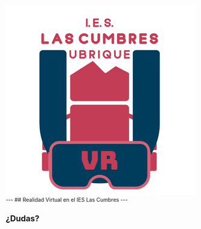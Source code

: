 <img class="r-stretch" style="text-align: center" src="../assets/logo.png">
---
## Realidad Virtual en el IES Las Cumbres
---

<!-- .slide: data-background-video="../assets/vr.mp4" data-background-opacity="0.6" data-background-video-loop data-background-video-muted -->

## ¿Dudas?